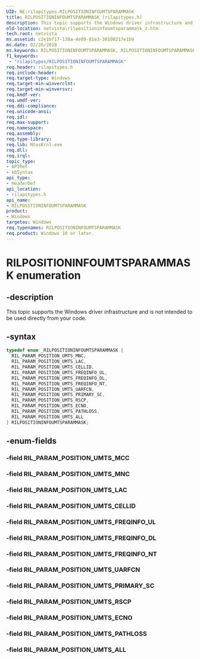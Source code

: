 ```yaml
---
UID: NE:rilapitypes.RILPOSITIONINFOUMTSPARAMMASK
title: RILPOSITIONINFOUMTSPARAMMASK (rilapitypes.h)
description: This topic supports the Windows driver infrastructure and is not intended to be used directly from your code.
old-location: netvista\rilpositioninfoumtsparammask_2.htm
tech.root: netvista
ms.assetid: c2e1bf17-130a-4e09-81e3-30100217e1b9
ms.date: 02/26/2018
ms.keywords: RILPOSITIONINFOUMTSPARAMMASK, RILPOSITIONINFOUMTSPARAMMASK enumeration [Network Drivers Starting with Windows Vista], RIL_PARAM_POSITION_UMTS_ALL, RIL_PARAM_POSITION_UMTS_CELLID, RIL_PARAM_POSITION_UMTS_ECNO, RIL_PARAM_POSITION_UMTS_FREQINFO_DL, RIL_PARAM_POSITION_UMTS_FREQINFO_NT, RIL_PARAM_POSITION_UMTS_FREQINFO_UL, RIL_PARAM_POSITION_UMTS_LAC, RIL_PARAM_POSITION_UMTS_MNC, RIL_PARAM_POSITION_UMTS_PATHLOSS, RIL_PARAM_POSITION_UMTS_PRIMARY_SC, RIL_PARAM_POSITION_UMTS_RSCP, RIL_PARAM_POSITION_UMTS_UARFCN, netvista.rilpositioninfoumtsparammask_2, rilapitypes/RILPOSITIONINFOUMTSPARAMMASK, rilapitypes/RIL_PARAM_POSITION_UMTS_ALL, rilapitypes/RIL_PARAM_POSITION_UMTS_CELLID, rilapitypes/RIL_PARAM_POSITION_UMTS_ECNO, rilapitypes/RIL_PARAM_POSITION_UMTS_FREQINFO_DL, rilapitypes/RIL_PARAM_POSITION_UMTS_FREQINFO_NT, rilapitypes/RIL_PARAM_POSITION_UMTS_FREQINFO_UL, rilapitypes/RIL_PARAM_POSITION_UMTS_LAC, rilapitypes/RIL_PARAM_POSITION_UMTS_MNC, rilapitypes/RIL_PARAM_POSITION_UMTS_PATHLOSS, rilapitypes/RIL_PARAM_POSITION_UMTS_PRIMARY_SC, rilapitypes/RIL_PARAM_POSITION_UMTS_RSCP, rilapitypes/RIL_PARAM_POSITION_UMTS_UARFCN
f1_keywords:
 - "rilapitypes/RILPOSITIONINFOUMTSPARAMMASK"
req.header: rilapitypes.h
req.include-header:
req.target-type: Windows
req.target-min-winverclnt:
req.target-min-winversvr:
req.kmdf-ver:
req.umdf-ver:
req.ddi-compliance:
req.unicode-ansi:
req.idl:
req.max-support:
req.namespace:
req.assembly:
req.type-library:
req.lib: NtosKrnl.exe
req.dll:
req.irql:
topic_type:
- APIRef
- kbSyntax
api_type:
- HeaderDef
api_location:
- rilapitypes.h
api_name:
- RILPOSITIONINFOUMTSPARAMMASK
product:
- Windows
targetos: Windows
req.typenames: RILPOSITIONINFOUMTSPARAMMASK
req.product: Windows 10 or later.
---
```


# RILPOSITIONINFOUMTSPARAMMASK enumeration


## -description


This topic supports the Windows driver infrastructure and is not intended to be used directly from your code.


## -syntax


```cpp
typedef enum _RILPOSITIONINFOUMTSPARAMMASK {
  RIL_PARAM_POSITION_UMTS_MNC,
  RIL_PARAM_POSITION_UMTS_LAC,
  RIL_PARAM_POSITION_UMTS_CELLID,
  RIL_PARAM_POSITION_UMTS_FREQINFO_UL,
  RIL_PARAM_POSITION_UMTS_FREQINFO_DL,
  RIL_PARAM_POSITION_UMTS_FREQINFO_NT,
  RIL_PARAM_POSITION_UMTS_UARFCN,
  RIL_PARAM_POSITION_UMTS_PRIMARY_SC,
  RIL_PARAM_POSITION_UMTS_RSCP,
  RIL_PARAM_POSITION_UMTS_ECNO,
  RIL_PARAM_POSITION_UMTS_PATHLOSS,
  RIL_PARAM_POSITION_UMTS_ALL
} RILPOSITIONINFOUMTSPARAMMASK;
```


## -enum-fields




### -field RIL_PARAM_POSITION_UMTS_MCC


### -field RIL_PARAM_POSITION_UMTS_MNC


### -field RIL_PARAM_POSITION_UMTS_LAC


### -field RIL_PARAM_POSITION_UMTS_CELLID


### -field RIL_PARAM_POSITION_UMTS_FREQINFO_UL


### -field RIL_PARAM_POSITION_UMTS_FREQINFO_DL


### -field RIL_PARAM_POSITION_UMTS_FREQINFO_NT


### -field RIL_PARAM_POSITION_UMTS_UARFCN


### -field RIL_PARAM_POSITION_UMTS_PRIMARY_SC


### -field RIL_PARAM_POSITION_UMTS_RSCP


### -field RIL_PARAM_POSITION_UMTS_ECNO


### -field RIL_PARAM_POSITION_UMTS_PATHLOSS


### -field RIL_PARAM_POSITION_UMTS_ALL

